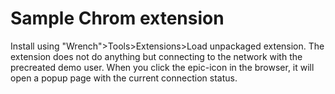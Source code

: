 # Sample Chrom extension

Install using "Wrench">Tools>Extensions>Load unpackaged extension. The extension does not do anything but connecting to the network with the precreated demo user. When you click the epic-icon in the browser, it will open a popup page with the current connection status.
